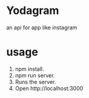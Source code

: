 # Yodagram 

an api for app like instagram

# usage
1. npm install.
2. npm run server.
3. Runs the server.
4. Open http://localhost:3000
